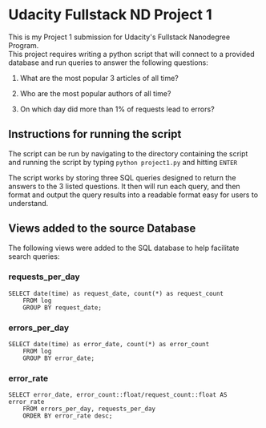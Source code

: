 # Udacity Fullstack ND Project 1

This is my Project 1 submission for Udacity's Fullstack Nanodegree Program.  
This project requires writing a python script that will connect to a provided
database and run queries to answer the following questions:

1) What are the most popular 3 articles of all time?

2) Who are the most popular authors of all time?

3) On which day did more than 1% of requests lead to errors?

## Instructions for running the script
The script can be run by navigating to the directory containing the script
and running the script by typing `python project1.py` and hitting `ENTER`

The script works by storing three SQL queries designed to return the answers
to the 3 listed questions.  It then will run each query, and then format and
output the query results into a readable format easy for users to understand.

## Views added to the source Database
The following views were added to the SQL database to help facilitate
search queries:

### requests_per_day
```
SELECT date(time) as request_date, count(*) as request_count
    FROM log
    GROUP BY request_date;
```
### errors_per_day
```
SELECT date(time) as error_date, count(*) as error_count
    FROM log
    GROUP BY error_date;
```
### error_rate
```
SELECT error_date, error_count::float/request_count::float AS error_rate
    FROM errors_per_day, requests_per_day
    ORDER BY error_rate desc;
```
